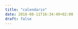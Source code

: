 ```yaml
---
title: "calendario"
date: 2018-08-11T16:34:49+02:00
draft: false
---
```


<!-- <script src="https://code.jquery.com/jquery-3.1.1.min.js" integrity="sha256-hVVnYaiADRTO2PzUGmuLJr8BLUSjGIZsDYGmIJLv2b8="  crossorigin="anonymous"></script> -->
<!-- <script type="text/javascript" src="/js/moment.min.js"></script>
<script src="//cdnjs.cloudflare.com/ajax/libs/fullcalendar/3.2.0/fullcalendar.min.js"></script>
<script src='https://cdnjs.cloudflare.com/ajax/libs/fullcalendar/3.3.1/locale/es.js'></script> -->
<link rel="stylesheet" href="//cdnjs.cloudflare.com/ajax/libs/fullcalendar/3.2.0/fullcalendar.min.css">
<link rel="stylesheet" media="print" href="//cdnjs.cloudflare.com/ajax/libs/fullcalendar/3.2.0/fullcalendar.print.css">
<link href='/css/estilos_calendario.css' rel='stylesheet' />

<script>

  $(document).ready(function() {

    $('#calendar').fullCalendar({
    header: {
        left: 'prev,next, today',
        center: 'title',
        right: 'month,agendaWeek,agendaDay,listWeek',
      },
      //  defaultDate: '2018-03-12',
       editable: true,
       eventLimit: true, // allow "more" link when too many events
       events: '/event/index.json'
     });
      // se vuelve al ajusta el pie una vez montado el calendario
      ocultarPie();
  });

</script>

<div id='calendar'></div>
